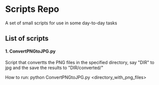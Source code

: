 # Scripts Repo
A set of small scripts for use in some day-to-day tasks

## List of scripts

#### 1. ConvertPNGtoJPG.py
Script that convertts the PNG files in the specified directory, say "DIR" to jpg and the save the results to "DIR/converted/"

How to run: python ConvertPNGtoJPG.py <directory_with_png_files>
